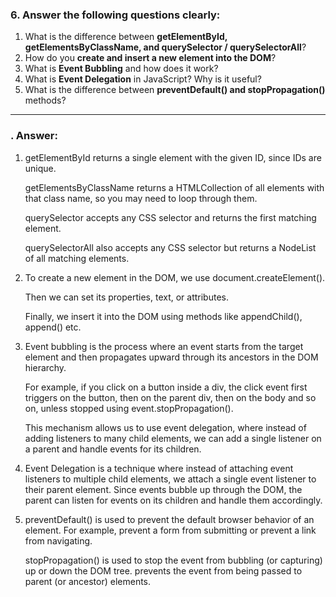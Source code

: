 
### 6. Answer the following questions clearly:

1. What is the difference between **getElementById, getElementsByClassName, and querySelector / querySelectorAll**?
2. How do you **create and insert a new element into the DOM**?
3. What is **Event Bubbling** and how does it work?
4. What is **Event Delegation** in JavaScript? Why is it useful?
5. What is the difference between **preventDefault() and stopPropagation()** methods?

---


### . Answer:

1. getElementById returns a single element with the given ID, since IDs are unique.

   getElementsByClassName returns a HTMLCollection of all elements with that class name, so you may need to loop through them.

    querySelector accepts any CSS selector and returns the first matching element.

    querySelectorAll also accepts any CSS selector but returns a NodeList of all matching elements.

2. To create a new element in the DOM, we use document.createElement().

    Then we can set its properties, text, or attributes.

    Finally, we insert it into the DOM using methods like appendChild(), append() etc.


3. Event bubbling is the process where an event starts from the target element and then propagates upward through its ancestors in the DOM hierarchy.

    For example, if you click on a button inside a div, the click event first triggers on the button, then on the parent div, then on the body and so on, unless stopped using event.stopPropagation().

    This mechanism allows us to use event delegation, where instead of adding listeners to many child elements, we can add a single listener on a parent and handle events for its children.


4. Event Delegation is a technique where instead of attaching event listeners to multiple child elements, we attach a single event listener to their parent element.
  Since events bubble up through the DOM, the parent can listen for events on its children and handle them accordingly.



5. preventDefault() is used to prevent the default browser behavior of an element.
  For example, prevent a form from submitting or prevent a link from navigating.

    stopPropagation() is used to stop the event from bubbling (or capturing) up or down the DOM tree.
     prevents the event from being passed to parent (or ancestor) elements.